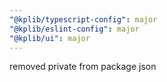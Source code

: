 ```yaml
---
"@kplib/typescript-config": major
"@kplib/eslint-config": major
"@kplib/ui": major
---
```


removed private from package json
